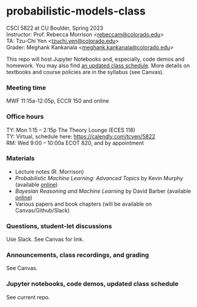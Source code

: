 # probabilistic-models-class
CSCI 5822 at CU Boulder, Spring 2023   
Instructor: Prof. Rebecca Morrison <<rebeccam@colorado.edu>>  
TA: Tzu-Chi Yen <<tzuchi.yen@colorado.edu>>  
Grader: Meghank Kankanala <<meghank.kankanala@colorado.edu>>  

This repo will host Jupyter Notebooks and, especially, code demos and homework. You may also find [an updated class schedule](./schedules/schedules_S23.md). More details on textbooks and course policies are in the syllabus (see Canvas).

### Meeting time
MWF 11:15a-12:05p, ECCR 150 and online  

### Office hours
TY: Mon 1:15 – 2:15p The Theory Lounge (ECES 118)  
TY: Virtual, schedule here: https://calendly.com/tcyen/5822  
RM: Wed 9:00 – 10:00a ECOT 820, and by appointment  

### Materials
 * Lecture notes (R. Morrison)  
 * _Probabilistic Machine Learning: Advanced Topics_ by Kevin Murphy (available [online](https://probml.github.io/pml-book/book2.html))
 * _Bayesian Reasoning and Machine Learning_ by David Barber (available [online](http://web4.cs.ucl.ac.uk/staff/D.Barber/textbook/200620.pdf))
 * Various papers and book chapters (will be available on Canvas/Github/Slack)

### Questions, student-let discussions
Use Slack. See Canvas for link.

### Announcements, class recordings, and grading
See Canvas.

### Jupyter notebooks, code demos, updated class schedule
See current repo.




